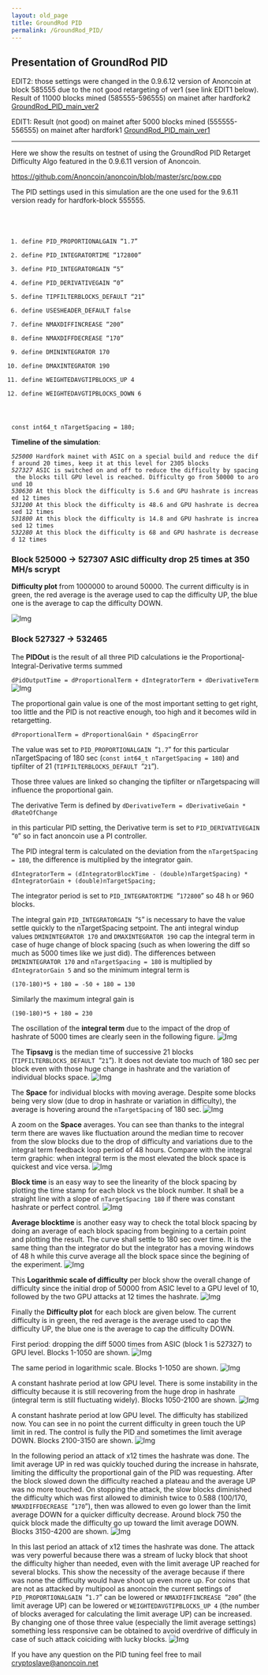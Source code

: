 ```yaml
---
layout: old_page
title: GroundRod PID
permalink: /GroundRod_PID/
---
```


Presentation of GroundRod PID
-----------------------------

EDIT2: those settings were changed in the 0.9.6.12 version of Anoncoin at block 585555 due to the not good retargeting of ver1 (see link EDIT1 below). Result of 11000 blocks mined (585555-596555) on mainet after hardfork2 [GroundRod_PID_main_ver2](/GroundRod_PID_main_ver2/ "wikilink")

EDIT1: Result (not good) on mainet after 5000 blocks mined (555555-556555) on mainet after hardfork1 [GroundRod_PID_main_ver1](/GroundRod_PID_main_ver1/ "wikilink")

------------------------------------------------------------------------

Here we show the results on testnet of using the GroundRod PID Retarget Difficulty Algo featured in the 0.9.6.11 version of Anoncoin.

<https://github.com/Anoncoin/anoncoin/blob/master/src/pow.cpp>

The PID settings used in this simulation are the one used for the 9.6.11 version ready for hardfork-block 555555.

<code>

1.  define PID_PROPORTIONALGAIN “1.7”
2.  define PID_INTEGRATORTIME “172800”
3.  define PID_INTEGRATORGAIN “5”
4.  define PID_DERIVATIVEGAIN “0”
5.  define TIPFILTERBLOCKS_DEFAULT “21”
6.  define USESHEADER_DEFAULT false
7.  define NMAXDIFFINCREASE “200”
8.  define NMAXDIFFDECREASE “170”
9.  define DMININTEGRATOR 170
10. define DMAXINTEGRATOR 190
11. define WEIGHTEDAVGTIPBLOCKS_UP 4
12. define WEIGHTEDAVGTIPBLOCKS_DOWN 6

const int64_t nTargetSpacing = 180; </code>

**Timeline of the simulationː**

*`525000`*` Hardfork mainet with ASIC on a special build and reduce the diff around 20 times, keep it at this level for 2305 blocks`
*`527327`*` ASIC is switched on and off to reduce the difficulty by spacing the blocks till GPU level is reached. Difficulty go from 50000 to around 10`
*`530630`*` At this block the difficulty is 5.6 and GPU hashrate is increased 12 times`
*`531200`*` At this block the difficulty is 48.6 and GPU hashrate is decreased 12 times`
*`531800`*` At this block the difficulty is 14.8 and GPU hashrate is increased 12 times`
*`532280`*` At this block the difficulty is 68 and GPU hashrate is decreased 12 times`

### Block 525000 -&gt; 527307 ASIC difficulty drop 25 times at 350 MH/s scrypt

**Difficulty plot** from 1000000 to around 50000. The current difficulty is in green, the red average is the average used to cap the difficulty UP, the blue one is the average to cap the difficulty DOWN.

![Img](/img/Difflim_ASICdrop.png)

### Block 527327 -&gt; 532465

The **PIDOut** is the result of all three PID calculations ie the Proportional̟-Integral-Derivative terms summed

`dPidOutputTime = dProportionalTerm + dIntegratorTerm + dDerivativeTerm`
![Img](/img/Pidout.png)

The proportional gain value is one of the most important setting to get right, too little and the PID is not reactive enough, too high and it becomes wild in retargetting.

`dProportionalTerm = dProportionalGain * dSpacingError`

The value was set to `PID_PROPORTIONALGAIN `“`1.7`” for this particular nTargetSpacing of 180 sec (`const int64_t nTargetSpacing = 180`) and tipfilter of 21 (`TIPFILTERBLOCKS_DEFAULT `“`21`”).

Those three values are linked so changing the tipfilter or nTargetspacing will influence the proportional gain.

The derivative Term is defined by `dDerivativeTerm = dDerivativeGain * dRateOfChange`

in this particular PID setting, the Derivative term is set to `PID_DERIVATIVEGAIN `“`0`” so in fact anoncoin use a PI controller.

The PID integral term is calculated on the deviation from the `nTargetSpacing = 180`, the difference is multiplied by the integrator gain.

`dIntegratorTerm = (dIntegratorBlockTime - (double)nTargetSpacing) * dIntegratorGain + (double)nTargetSpacing;`

The integrator period is set to `PID_INTEGRATORTIME `“`172800`” so 48 h or 960 blocks.

The integral gain `PID_INTEGRATORGAIN `“`5`” is necessary to have the value settle quickly to the nTargetSpacing setpoint. The anti integral windup values `DMININTEGRATOR 170` and `DMAXINTEGRATOR 190` cap the integral term in case of huge change of block spacing (such as when lowering the diff so much as 5000 times like we just did). The differences between `DMININTEGRATOR 170` and `nTargetSpacing = 180` is multiplied by `dIntegratorGain 5` and so the minimum integral term is

`(170-180)*5 + 180 = -50 + 180 = 130`

Similarly the maximum integral gain is

`(190-180)*5 + 180 = 230`

The oscillation of the **integral term** due to the impact of the drop of hashrate of 5000 times are clearly seen in the following figure.
![Img](/img/Pid_intterm.png)

The **Tipsavg** is the median time of successive 21 blocks (`TIPFILTERBLOCKS_DEFAULT `“`21`”). It does not deviate too much of 180 sec per block even with those huge change in hashrate and the variation of individual blocks space.
![Img](/img/Pid_tipsavg.png)

The **Space** for individual blocks with moving average. Despite some blocks being very slow (due to drop in hashrate or variation in difficulty), the average is hovering around the `nTargetSpacing` of 180 sec.
![Img](/img/Pid_space.png)

A zoom on the **Space** averages. You can see than thanks to the integral term there are waves like fluctuation around the median time to recover from the slow blocks due to the drop of difficulty and variations due to the integral term feedback loop period of 48 hours. Compare with the integral term graphicː when integral term is the most elevated the block space is quickest and vice versa.
![Img](/img/Pid_spacezoom.png)

**Block time** is an easy way to see the linearity of the block spacing by plotting the time stamp for each block vs the block number. It shall be a straight line with a slope of `nTargetSpacing 180` if there was constant hashrate or perfect control.
![Img](/img/Pid_blocktime.png)

**Average blocktime** is another easy way to check the total block spacing by doing an average of each block spacing from begining to a certain point and plotting the result. The curve shall settle to 180 sec over time. It is the same thing than the integrator do but the integrator has a moving windows of 48 h while this curve average all the block space since the begining of the experiment.
![Img](/img/Pid_avg_blocktime.png)

This **Logarithmic scale of difficulty** per block show the overall change of difficulty since the initial drop of 50000 from ASIC level to a GPU level of 10, followed by the two GPU attacks at 12 times the hashrate.
![Img](/img/Pid_difficulty_log.png)

Finally the **Difficulty plot** for each block are given below. The current difficulty is in green, the red average is the average used to cap the difficulty UP, the blue one is the average to cap the difficulty DOWN.

First periodː dropping the diff 5000 times from ASIC (block 1 is 527327) to GPU level. Blocks 1-1050 are shown.
![Img](/img/Difflim1-1050.png)

The same period in logarithmic scale. Blocks 1-1050 are shown.
![Img](/img/Difflim1-1050log.png)

A constant hashrate period at low GPU level. There is some instability in the difficulty because it is still recovering from the huge drop in hashrate (integral term is still fluctuating widely). Blocks 1050-2100 are shown.
![Img](/img/Difflim1050-2100.png)

A constant hashrate period at low GPU level. The difficulty has stabilized now. You can see in no point the current difficulty in green touch the UP limit in red. The control is fully the PID and sometimes the limit average DOWN. Blocks 2100-3150 are shown. 
![Img](/img/Difflim2100-3150.png)

In the following period an attack of x12 times the hashrate was done. The limit average UP in red was quickly touched during the increase in hahsrate, limiting the difficulty the proportional gain of the PID was requesting. After the block slowed down the difficulty reached a plateau and the average UP was no more touched. On stopping the attack, the slow blocks diminished the difficulty which was first allowed to diminish twice to 0.588 (100/170, `NMAXDIFFDECREASE `“`170`”), then was allowed to even go lower than the limit average DOWN for a quicker difficulty decrease. Around block 750 the quick block made the difficulty go up toward the limit average DOWN. Blocks 3150-4200 are shown. ![Img](/img/Difflim3150-4200.png)

In this last period an attack of x12 times the hashrate was done. The attack was very powerful because there was a stream of lucky block that shoot the difficulty higher than needed, even with the limit average UP reached for several blocks. This show the necessity of the average because if there was none the difficulty would have shoot up even more up. For coins that are not as attacked by multipool as anoncoin the current settings of `PID_PROPORTIONALGAIN `“`1.7`” can be lowered or `NMAXDIFFINCREASE `“`200`” (the limit average UP) can be lowered or `WEIGHTEDAVGTIPBLOCKS_UP 4` (the number of blocks averaged for calculating the limit average UP) can be increased. By changing one of those three value (especially the limit average settings) something less responsive can be obtained to avoid overdrive of difficuly in case of such attack coiciding with lucky blocks.
![Img](/img/Difflim4200-5250.png)

If you have any question on the PID tuning feel free to mail cryptoslave@anoncoin.net